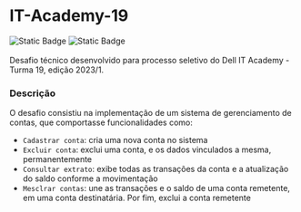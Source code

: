 # IT-Academy-19
<div>
  <img alt="Static Badge" src="https://img.shields.io/badge/LICEN%C3%87A-MIT-black">
  <img alt="Static Badge" src="https://img.shields.io/badge/STATUS-INCOMPLETO-red">
</div>
<br>
Desafio técnico desenvolvido para processo seletivo do Dell IT Academy - Turma 19, edição 2023/1.

### Descrição
O desafio consistiu na implementação de um sistema de gerenciamento de contas, que comportasse funcionalidades como:
- `Cadastrar conta`: cria uma nova conta no sistema
- `Excluir conta`: exclui uma conta, e os dados vinculados a mesma, permanentemente
- `Consultar extrato`: exibe todas as transações da conta e a atualização do saldo conforme a movimentação
- `Mesclrar contas`: une as transações e o saldo de uma conta remetente, em uma conta destinatária. Por fim, exclui a conta remetente
